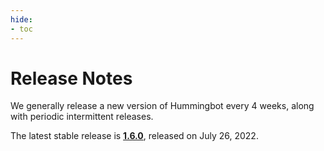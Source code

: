 ```yaml
---
hide:
- toc
---
```


# Release Notes

We generally release a new version of Hummingbot every 4 weeks, along with periodic intermittent releases.

The latest stable release is **[1.6.0](/release-notes/1.6.0)**, released on July 26, 2022.
